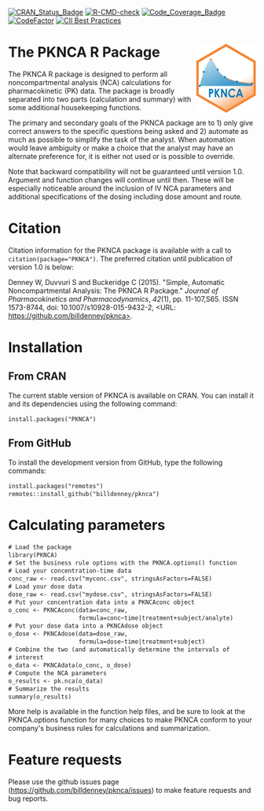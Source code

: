 <!-- badges: start -->
[![CRAN_Status_Badge](http://www.r-pkg.org/badges/version/PKNCA)](https://cran.r-project.org/package=PKNCA)
[![R-CMD-check](https://github.com/billdenney/pknca/actions/workflows/R-CMD-check.yaml/badge.svg)](https://github.com/billdenney/pknca/actions/workflows/R-CMD-check.yaml)
[![Code_Coverage_Badge](https://codecov.io/github/billdenney/pknca/coverage.svg?branch=main)](https://app.codecov.io/github/billdenney/pknca?branch=main)
[![CodeFactor](https://www.codefactor.io/repository/github/billdenney/pknca/badge?style=plastic)](https://www.codefactor.io/repository/github/billdenney/pknca)
[![CII Best Practices](https://bestpractices.coreinfrastructure.org/projects/2054/badge)](https://bestpractices.coreinfrastructure.org/projects/2054)
<!-- badges: end -->

The PKNCA R Package <img src="man/figures/pknca-hex.png" align="right" />
=====

The PKNCA R package is designed to perform all noncompartmental
analysis (NCA) calculations for pharmacokinetic (PK) data.  The
package is broadly separated into two parts (calculation and summary)
with some additional housekeeping functions.

The primary and secondary goals of the PKNCA package are to 1) only
give correct answers to the specific questions being asked and 2)
automate as much as possible to simplify the task of the analyst. When
automation would leave ambiguity or make a choice that the analyst may
have an alternate preference for, it is either not used or is possible
to override.

Note that backward compatibility will not be guaranteed until version
1.0.  Argument and function changes will continue until then.  These
will be especially noticeable around the inclusion of IV NCA parameters
and additional specifications of the dosing including dose amount and
route.

# Citation

Citation information for the PKNCA package is available with a call to
`citation(package="PKNCA")`.  The preferred citation until publication
of version 1.0 is below:

Denney W, Duvvuri S and Buckeridge C (2015). "Simple, Automatic
Noncompartmental Analysis: The PKNCA R Package." _Journal of
Pharmacokinetics and Pharmacodynamics_, *42*(1), pp. 11-107,S65. ISSN
1573-8744, doi: 10.1007/s10928-015-9432-2, <URL:
https://github.com/billdenney/pknca>.

# Installation

## From CRAN

The current stable version of PKNCA is available on CRAN.  You can
install it and its dependencies using the following command:

    install.packages("PKNCA")

## From GitHub

To install the development version from GitHub, type the following commands:

    install.packages("remotes")
    remotes::install_github("billdenney/pknca")

# Calculating parameters

    # Load the package
    library(PKNCA)
    # Set the business rule options with the PKNCA.options() function
    # Load your concentration-time data
    conc_raw <- read.csv("myconc.csv", stringsAsFactors=FALSE)
    # Load your dose data
    dose_raw <- read.csv("mydose.csv", stringsAsFactors=FALSE)
    # Put your concentration data into a PKNCAconc object
    o_conc <- PKNCAconc(data=conc_raw,
                        formula=conc~time|treatment+subject/analyte)
    # Put your dose data into a PKNCAdose object
    o_dose <- PKNCAdose(data=dose_raw,
                        formula=dose~time|treatment+subject)
    # Combine the two (and automatically determine the intervals of
    # interest
    o_data <- PKNCAdata(o_conc, o_dose)
    # Compute the NCA parameters
    o_results <- pk.nca(o_data)
    # Summarize the results
    summary(o_results)

More help is available in the function help files, and be sure to look
at the PKNCA.options function for many choices to make PKNCA conform
to your company's business rules for calculations and summarization.

# Feature requests

Please use the github issues page
(https://github.com/billdenney/pknca/issues) to make feature requests
and bug reports.
